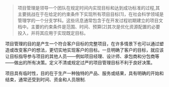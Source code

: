>项目管理是领导一个团队在规定时间内实现目标和达到成功标准的过程,其主要挑战在于在给定的约束条件下实现所有项目目标[1]，在社会科学领域是管理学的一个分支学科。这些讯息通常包含于在开发过程初期建立的项目文档中。主要的约束条件是范围、时间、预算[2]其次是优化资源配置的必要投入，并将其应用于实现既定目标。

项目管理的目的是产生一个符合客户目标的完整项目，在许多情景下也可以通过塑造或改变客户的想法，更切实地实现客户的目标。一旦明确了客户的目标，就应该让目标指导参与项目的其他人员——例如项目经理、设计师、承包商和分包商等——做出的所有决策。定义不清或规定过严的项目管理目标不利于良好决策。

项目具有临时性，目的在于生产一种独特的产品、服务或结果，具有明确的开始和结束，通常还受到时间、资金和人员限制.
